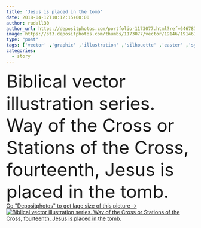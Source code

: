 ```yaml
---
title: 'Jesus is placed in the tomb'
date: 2018-04-12T10:12:15+00:00
author: rudall30
author_url: https://depositphotos.com/portfolio-1173077.html?ref=64678756
image: https://st3.depositphotos.com/thumbs/1173077/vector/19146/191461974/api_thumb_450.jpg?forcejpeg=true
type: "post"
tags: ['vector' ,'graphic' ,'illustration' ,'silhouette' ,'easter' ,'symbol' ,'cross' ,'god' ,'religion' ,'way' ,'holy' ,'faith' ,'christian' ,'history' ,'station' ,'good' ,'story' ,'dramatic' ,'passion' ,'sacrifice' ,'series' ,'christianity' ,'christ' ,'savior' ,'religious' ,'sacred' ,'tomb' ,'catholic' ,'catholicism' ,'jesus' ,'spiritual' ,'bible' ,'crucifixion' ,'laid' ,'biblical' ,'buried' ,'crucifix' ,'mourn' ,'friday' ,'14th' ,'sorrows' ,'messiah' ,'placed' ,'fourteenth' ,'stations of the cross' ,'way of the cross' ]
categories: 
  - story
---
```

<div aling="center">
            <font size="60"> Biblical vector illustration series. Way of the Cross or Stations of the Cross, fourteenth, Jesus is placed in the tomb.</font>   
</div>
<div>
    <a href='https://st3.depositphotos.com/thumbs/1173077/vector/19146/191461974/api_thumb_450.jpg?forcejpeg=true?ref=64678756' target=_blank > Go "Depositphotos" to get lage size of this picture ->
        <img href='https://st3.depositphotos.com/thumbs/1173077/vector/19146/191461974/api_thumb_450.jpg?forcejpeg=true?ref=64678756' src='https://st3.depositphotos.com/1173077/19146/v/950/depositphotos_191461974-stock-illustration-jesus-is-placed-in-the.jpg?forcejpeg=true' alt='Biblical vector illustration series. Way of the Cross or Stations of the Cross, fourteenth, Jesus is placed in the tomb.' >
    </a>
</div>
